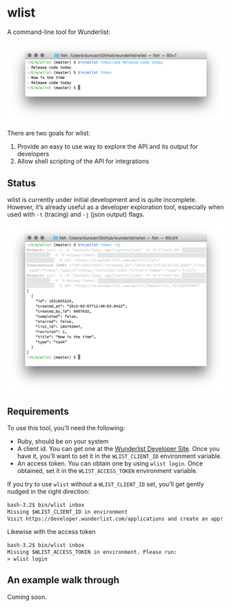 # wlist

A command-line tool for Wunderlist:

![Screenshoot of wlist](screenshot-small.png)

There are two goals for wlist:
 
1. Provide an easy to use way to explore the API and its output for developers
2. Allow shell scripting of the API for integrations

## Status

wlist is currently under initial development and is quite incomplete. However, it’s already useful as a developer exploration tool, especially when used with `-t` (tracing) and `-j` (json output) flags. 

![Screenshoot of wlist](screenshot.png)
 
## Requirements

To use this tool, you’ll need the following:

* Ruby, should be on your system
* A client id. You can get one at the [Wunderlist Developer Site](https://developer.wunderlist.com/applications). Once you have it, you’ll want to set it in the `WLIST_CLIENT_ID` environment variable.
* An access token. You can obtain one by using `wlist login`. Once obtained, set it in the `WLIST_ACCESS_TOKEN` environment variable.

If you try to use `wlist` without a `WLIST_CLIENT_ID` set, you’ll get gently nudged in the right direction:


    bash-3.2$ bin/wlist inbox
    Missing $WLIST_CLIENT_ID in environment
    Visit https://developer.wunderlist.com/applications and create an app!

Likewise with the access token

    bash-3.2$ bin/wlist inbox 
    Missing $WLIST_ACCESS_TOKEN in environment. Please run:
    > wlist login
    
## An example walk through

Coming soon.